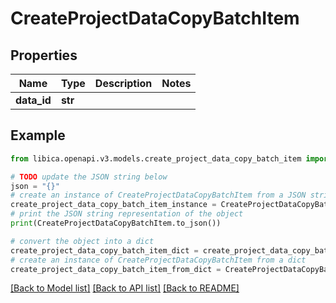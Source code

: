 # CreateProjectDataCopyBatchItem


## Properties

Name | Type | Description | Notes
------------ | ------------- | ------------- | -------------
**data_id** | **str** |  | 

## Example

```python
from libica.openapi.v3.models.create_project_data_copy_batch_item import CreateProjectDataCopyBatchItem

# TODO update the JSON string below
json = "{}"
# create an instance of CreateProjectDataCopyBatchItem from a JSON string
create_project_data_copy_batch_item_instance = CreateProjectDataCopyBatchItem.from_json(json)
# print the JSON string representation of the object
print(CreateProjectDataCopyBatchItem.to_json())

# convert the object into a dict
create_project_data_copy_batch_item_dict = create_project_data_copy_batch_item_instance.to_dict()
# create an instance of CreateProjectDataCopyBatchItem from a dict
create_project_data_copy_batch_item_from_dict = CreateProjectDataCopyBatchItem.from_dict(create_project_data_copy_batch_item_dict)
```
[[Back to Model list]](../README.md#documentation-for-models) [[Back to API list]](../README.md#documentation-for-api-endpoints) [[Back to README]](../README.md)


